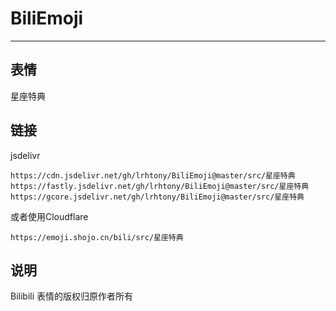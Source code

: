 # BiliEmoji
---
## 表情
星座特典
## 链接
jsdelivr
```
https://cdn.jsdelivr.net/gh/lrhtony/BiliEmoji@master/src/星座特典
https://fastly.jsdelivr.net/gh/lrhtony/BiliEmoji@master/src/星座特典
https://gcore.jsdelivr.net/gh/lrhtony/BiliEmoji@master/src/星座特典
```
或者使用Cloudflare
```
https://emoji.shojo.cn/bili/src/星座特典
```
## 说明
Bilibili 表情的版权归原作者所有
